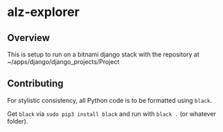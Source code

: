 # alz-explorer

## Overview

This is setup to run on a bitnami django stack with the repository at ~/apps/django/django_projects/Project

## Contributing
For stylistic consistency, all Python code is to be formatted using `black`.

Get `black` via `sudo pip3 install black` and run with `black .` (or whatever folder).